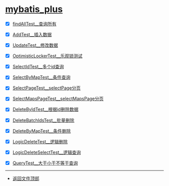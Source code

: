 
# [mybatis_plus](../README.md)

- [x] [findAllTest__查询所有](src/test/java/com/cpucode/mybatis_plus/findAllTest.java)
- [x] [AddTest__插入数据](src/test/java/com/cpucode/mybatis_plus/AddTest.java)
- [x] [UpdateTest__修改数据](src/test/java/com/cpucode/mybatis_plus/UpdateTest.java)
- [x] [OptimisticLockerTest__乐观锁测试](src/test/java/com/cpucode/mybatis_plus/OptimisticLockerTest.java)

- [x] [SelectIdTest__多个id查询](src/test/java/com/cpucode/mybatis_plus/SelectIdTest.java)
- [x] [SelectByMapTest__条件查询](src/test/java/com/cpucode/mybatis_plus/SelectByMapTest.java)

- [x] [SelectPageTest__selectPage分页](src/test/java/com/cpucode/mybatis_plus/SelectPageTest.java)
- [x] [SelectMapsPageTest__selectMapsPage分页](src/test/java/com/cpucode/mybatis_plus/SelectMapsPageTest.java)

- [x] [DeleteByIdTest__根据id删除数据](src/test/java/com/cpucode/mybatis_plus/DeleteByIdTest.java)
- [x] [DeleteBatchIdsTest__批量删除](src/test/java/com/cpucode/mybatis_plus/DeleteBatchIdsTest.java)
- [x] [DeleteByMapTest__条件删除](src/test/java/com/cpucode/mybatis_plus/DeleteByMapTest.java)
- [x] [LogicDeleteTest__逻辑删除](src/test/java/com/cpucode/mybatis_plus/LogicDeleteTest.java)
- [x] [LogicDeleteSelectTest__逻辑查询](src/test/java/com/cpucode/mybatis_plus/LogicDeleteSelectTest.java)

- [x] [QueryTest__大于小于不等于查询](src/test/java/com/cpucode/mybatis_plus/QueryTest.java)


-----------------

- [返回文件顶部](../README.md)